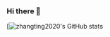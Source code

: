 ### Hi there 👋

[![zhangting2020's GitHub stats](https://github-readme-stats.vercel.app/api?username=zhangting2020&show_icons=true&theme=dracula)

<!--
**zhangting2020/zhangting2020** is a ✨ _special_ ✨ repository because its `README.md` (this file) appears on your GitHub profile.

Here are some ideas to get you started:

- 🔭 I’m currently working on ...
- 🌱 I’m currently learning ...
- 👯 I’m looking to collaborate on ...
- 🤔 I’m looking for help with ...
- 💬 Ask me about ...
- 📫 How to reach me: ...
- 😄 Pronouns: ...
- ⚡ Fun fact: ...
-->
